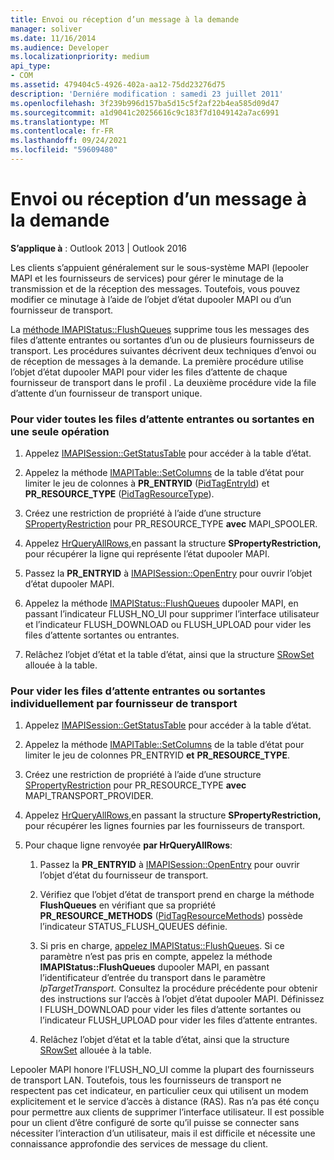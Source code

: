```yaml
---
title: Envoi ou réception d’un message à la demande
manager: soliver
ms.date: 11/16/2014
ms.audience: Developer
ms.localizationpriority: medium
api_type:
- COM
ms.assetid: 479404c5-4926-402a-aa12-75dd23276d75
description: 'Derniére modification : samedi 23 juillet 2011'
ms.openlocfilehash: 3f239b996d157ba5d15c5f2af22b4ea585d09d47
ms.sourcegitcommit: a1d9041c20256616c9c183f7d1049142a7ac6991
ms.translationtype: MT
ms.contentlocale: fr-FR
ms.lasthandoff: 09/24/2021
ms.locfileid: "59609480"
---
```

# <a name="sending-or-receiving-a-message-on-demand"></a>Envoi ou réception d’un message à la demande
  
**S’applique à** : Outlook 2013 | Outlook 2016 
  
Les clients s’appuient généralement sur le sous-système MAPI (lepooler MAPI et les fournisseurs de services) pour gérer le minutage de la transmission et de la réception des messages. Toutefois, vous pouvez modifier ce minutage à l’aide de l’objet d’état dupooler MAPI ou d’un fournisseur de transport.
  
La [méthode IMAPIStatus::FlushQueues](imapistatus-flushqueues.md) supprime tous les messages des files d’attente entrantes ou sortantes d’un ou de plusieurs fournisseurs de transport. Les procédures suivantes décrivent deux techniques d’envoi ou de réception de messages à la demande. La première procédure utilise l’objet d’état dupooler MAPI pour vider les files d’attente de chaque fournisseur de transport dans le profil . La deuxième procédure vide la file d’attente d’un fournisseur de transport unique. 
  
### <a name="to-flush-all-incoming-or-outgoing-queues-in-a-single-operation"></a>Pour vider toutes les files d’attente entrantes ou sortantes en une seule opération
  
1. Appelez [IMAPISession::GetStatusTable](imapisession-getstatustable.md) pour accéder à la table d’état. 
    
2. Appelez la méthode [IMAPITable::SetColumns](imapitable-setcolumns.md) de la table d’état pour limiter le jeu de colonnes à **PR_ENTRYID** ([PidTagEntryId](pidtagentryid-canonical-property.md)) et **PR_RESOURCE_TYPE** ([PidTagResourceType](pidtagresourcetype-canonical-property.md)).
    
3. Créez une restriction de propriété à l’aide d’une structure [SPropertyRestriction](spropertyrestriction.md) pour PR_RESOURCE_TYPE **avec** MAPI_SPOOLER. 
    
4. Appelez [HrQueryAllRows,](hrqueryallrows.md)en passant la structure **SPropertyRestriction,** pour récupérer la ligne qui représente l’état dupooler MAPI. 
    
5. Passez la **PR_ENTRYID** à [IMAPISession::OpenEntry](imapisession-openentry.md) pour ouvrir l’objet d’état dupooler MAPI. 
    
6. Appelez la méthode [IMAPIStatus::FlushQueues](imapistatus-flushqueues.md) dupooler MAPI, en passant l’indicateur FLUSH_NO_UI pour supprimer l’interface utilisateur et l’indicateur FLUSH_DOWNLOAD ou FLUSH_UPLOAD pour vider les files d’attente sortantes ou entrantes. 
    
7. Relâchez l’objet d’état et la table d’état, ainsi que la structure [SRowSet](srowset.md) allouée à la table. 
    
### <a name="to-flush-incoming-or-outgoing-queues-individually-by-transport-provider"></a>Pour vider les files d’attente entrantes ou sortantes individuellement par fournisseur de transport
  
1. Appelez [IMAPISession::GetStatusTable](imapisession-getstatustable.md) pour accéder à la table d’état. 
    
2. Appelez la méthode [IMAPITable::SetColumns](imapitable-setcolumns.md) de la table d’état pour limiter le jeu de colonnes PR_ENTRYID **et** **PR_RESOURCE_TYPE**.
    
3. Créez une restriction de propriété à l’aide d’une structure [SPropertyRestriction](spropertyrestriction.md) pour PR_RESOURCE_TYPE **avec** MAPI_TRANSPORT_PROVIDER. 
    
4. Appelez [HrQueryAllRows,](hrqueryallrows.md)en passant la structure **SPropertyRestriction,** pour récupérer les lignes fournies par les fournisseurs de transport. 
    
5. Pour chaque ligne renvoyée **par HrQueryAllRows**:
    
    1. Passez la **PR_ENTRYID** à [IMAPISession::OpenEntry](imapisession-openentry.md) pour ouvrir l’objet d’état du fournisseur de transport. 
        
    2. Vérifiez que l’objet d’état de transport prend en charge la méthode **FlushQueues** en vérifiant que sa propriété **PR_RESOURCE_METHODS** ([PidTagResourceMethods](pidtagresourcemethods-canonical-property.md)) possède l’indicateur STATUS_FLUSH_QUEUES définie. 
        
    3. Si pris en charge, [appelez IMAPIStatus::FlushQueues](imapistatus-flushqueues.md). Si ce paramètre n’est pas pris en compte, appelez la méthode **IMAPIStatus::FlushQueues** dupooler MAPI, en passant l’identificateur d’entrée du transport dans le paramètre _lpTargetTransport._ Consultez la procédure précédente pour obtenir des instructions sur l’accès à l’objet d’état dupooler MAPI. Définissez l FLUSH_DOWNLOAD pour vider les files d’attente sortantes ou l’indicateur FLUSH_UPLOAD pour vider les files d’attente entrantes. 
        
    4. Relâchez l’objet d’état et la table d’état, ainsi que la structure [SRowSet](srowset.md) allouée à la table. 
    
Lepooler MAPI honore l’FLUSH_NO_UI comme la plupart des fournisseurs de transport LAN. Toutefois, tous les fournisseurs de transport ne respectent pas cet indicateur, en particulier ceux qui utilisent un modem explicitement et le service d’accès à distance (RAS). Ras n’a pas été conçu pour permettre aux clients de supprimer l’interface utilisateur. Il est possible pour un client d’être configuré de sorte qu’il puisse se connecter sans nécessiter l’interaction d’un utilisateur, mais il est difficile et nécessite une connaissance approfondie des services de message du client.
  

